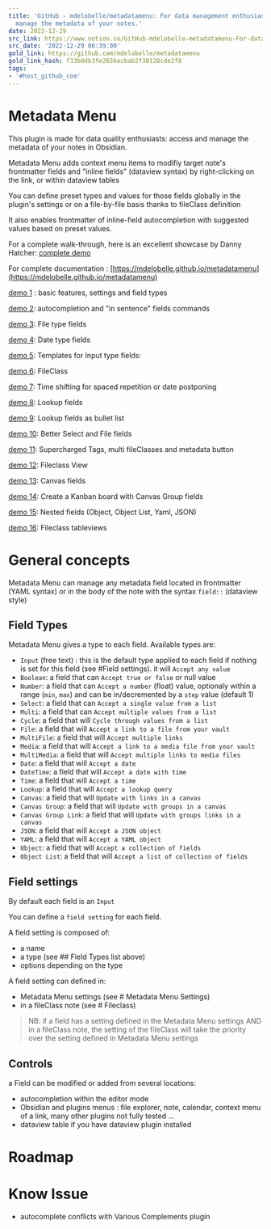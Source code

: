 ```yaml
---
title: 'GitHub - mdelobelle/metadatamenu: For data management enthusiasts : type and
  manage the metadata of your notes.'
date: 2022-12-29
src_link: https://www.notion.so/GitHub-mdelobelle-metadatamenu-For-data-quality-enthousiasts-and-dataview-lovers-manage-the-me-67ebf04176f84dd589a564917498249d
src_date: '2022-12-29 06:39:00'
gold_link: https://github.com/mdelobelle/metadatamenu
gold_link_hash: f33b0db3fe265bacbab2f38128cde2f8
tags:
- '#host_github_com'
---
```


Metadata Menu
=============


This plugin is made for data quality enthusiasts: access and manage the metadata of your notes in Obsidian.


Metadata Menu adds context menu items to modifiy target note's frontmatter fields and "inline fields" (dataview syntax) by right-clicking on the link, or within dataview tables


You can define preset types and values for those fields globally in the plugin's settings or on a file-by-file basis thanks to fileClass definition


It also enables frontmatter of inline-field autocompletion with suggested values based on preset values.


For a complete walk-through, here is an excellent showcase by Danny Hatcher: [complete demo](https://www.youtube.com/watch?v=qi4Uz7TZLOM)


For complete documentation : [https://mdelobelle.github.io/metadatamenu](https://mdelobelle.github.io/metadatamenu)


[demo 1](https://youtu.be/7bvIAkJf0OE) : basic features, settings and field types


[demo 2](https://youtu.be/gU-StGyDciY): autocompletion and "in sentence" fields commands


[demo 3](https://youtu.be/sYudigxPEnY): File type fields


[demo 4](https://youtu.be/PrbYaVh7N7g): Date type fields


[demo 5](https://youtu.be/Mq2tbA0RVM8): Templates for Input type fields:


[demo 6](https://youtu.be/QxXSuh7HUZY): FileClass


[demo 7](https://youtu.be/6dEk9no269g): Time shifting for spaced repetition or date postponing


[demo 8](https://youtu.be/ad0nJf8TZP8): Lookup fields


[demo 9](https://youtu.be/zUcZWG7nWF4): Lookup fields as bullet list


[demo 10](https://youtu.be/vc55ivQuHuY): Better Select and File fields


[demo 11](https://youtu.be/I73uW8fqOZ8): Supercharged Tags, multi fileClasses and metadata button


[demo 12](https://youtu.be/3jukvV7OODg): Fileclass View


[demo 13](https://youtu.be/7oaau8ijVUA): Canvas fields


[demo 14](https://youtu.be/G47AYkmoKJs): Create a Kanban board with Canvas Group fields


[demo 15](https://youtu.be/EhEJSxTzzBg): Nested fields (Object, Object List, Yaml, JSON)


[demo 16](https://youtu.be/Q0fPp3C3EaA): Fileclass tableviews


General concepts
================


Metadata Menu can manage any metadata field located in frontmatter (YAML syntax) or in the body of the note with the syntax `field::` (dataview style)


Field Types
-----------


Metadata Menu gives a type to each field.
Available types are:


* `Input` (free text) : this is the default type applied to each field if nothing is set for this field (see #Field settings). it will `Accept any value`
* `Boolean`: a field that can `Accept true or false` or null value
* `Number`: a field that can `Accept a number` (float) value, optionaly within a range (`min`, `max`) and can be in/decremented by a `step` value (default 1)
* `Select`: a field that can `Accept a single value from a list`
* `Multi`: a field that can `Accept multiple values from a list`
* `Cycle`: a field that will `Cycle through values from a list`
* `File`: a field that will `Accept a link to a file from your vault`
* `MultiFile`: a field that will `Accept multiple links`
* `Media`: a field that will `Accept a link to a media file from your vault`
* `MultiMedia`: a field that will `Accept multiple links to media files`
* `Date`: a field that will `Accept a date`
* `DateTime`: a field that will `Accept a date with time`
* `Time`: a field that will `Accept a time`
* `Lookup`: a field that will `Accept a lookup query`
* `Canvas`: a field that will `Update with links in a canvas`
* `Canvas Group`: a field that will `Update with groups in a canvas`
* `Canvas Group Link`: a field that will `Update with groups links in a canvas`
* `JSON`: a field that will `Accept a JSON object`
* `YAML`: a field that will `Accept a YAML object`
* `Object`: a field that will `Accept a collection of fields`
* `Object List`: a field that will `Accept a list of collection of fields`


Field settings
--------------


By default each field is an `Input`


You can define a `field setting` for each field.


A field setting is composed of:


* a name
* a type (see ## Field Types list above)
* options depending on the type


A field setting can defined in:


* Metadata Menu settings (see # Metadata Menu Settings)
* in a fileClass note (see # Fileclass)



> NB: if a field has a setting defined in the Metadata Menu settings AND in a fileClass note, the setting of the fileClass will take the priority over the setting defined in Metadata Menu settings


Controls
--------


a Field can be modified or added from several locations:


* autocompletion within the editor mode
* Obsidian and plugins menus : file explorer, note, calendar, context menu of a link, many other plugins not fully tested ...
* dataview table if you have dataview plugin installed


Roadmap
=======


Know Issue
==========


* autocomplete conflicts with Various Complements plugin